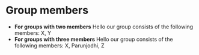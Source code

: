 # Group members

* **For groups with two members** Hello our group consists of the following members: X, Y
* **For groups with three members** Hello our group consists of the following members: X, Parunjodhi, Z
